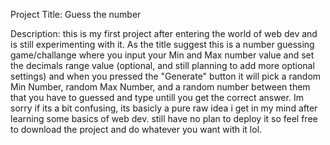 Project Title: Guess the number

Description:
this is my first project after entering the world of web dev and is still experimenting with it. As the title suggest this is a number guessing game/challange where you input your Min and Max number value and set the decimals range value (optional, and still planning to add more optional settings) and when you pressed the "Generate" button it will pick a random Min Number, random Max Number, and a random number between them that you have to guessed and type untill you get the correct answer. Im sorry if its a bit confusing, its basicly a pure raw idea i get in my mind after learning some basics of web dev. still have no plan to deploy it so feel free to download the project and do whatever you want with it lol.
